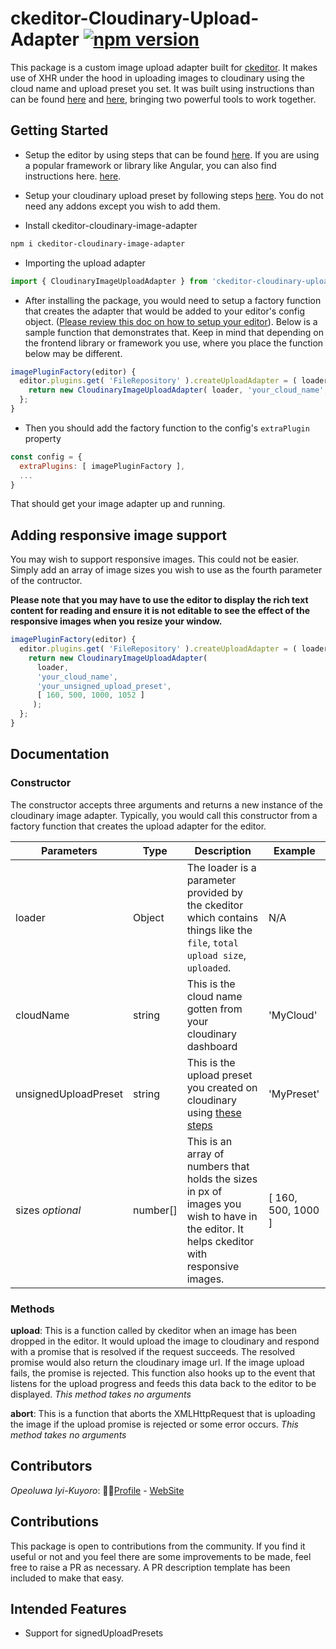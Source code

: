 # ckeditor-Cloudinary-Upload-Adapter  [![npm version](https://badge.fury.io/js/ckeditor-cloudinary-uploader-adapter.svg)](https://badge.fury.io/js/ckeditor-cloudinary-uploader-adapter)

This package is a custom image upload adapter built for [ckeditor](https://ckeditor.com/). It makes use of XHR under the hood in uploading images to cloudinary using the cloud name and upload preset you set. It was built using instructions than can be found [here](https://ckeditor.com/docs/ckeditor5/latest/framework/guides/deep-dive/upload-adapter.html) and [here](https://cloudinary.com/documentation/angular_image_and_video_upload#pure_javascript), bringing two powerful tools to work together.

## Getting Started

- Setup the editor by using steps that can be found [here](https://ckeditor.com/docs/ckeditor5/latest/builds/guides/integration/installation.html). If you are using a popular framework or library like Angular, you can also find instructions here. [here](https://ckeditor.com/docs/ckeditor5/latest/builds/guides/integration/frameworks/overview.html).

- Setup your cloudinary upload preset by following steps [here](https://support.cloudinary.com/hc/en-us/articles/360004967272-Upload-Preset-Configuration). You do not need any addons except you wish to add them.

- Install ckeditor-cloudinary-image-adapter

```sh
npm i ckeditor-cloudinary-image-adapter
```

- Importing the upload adapter

```javascript
import { CloudinaryImageUploadAdapter } from 'ckeditor-cloudinary-uploader-adapter';
```

- After installing the package, you would need to setup a factory function that creates the adapter that would be added to your editor's config object. ([Please review this doc on how to setup your editor](https://ckeditor.com/docs/ckeditor5/latest/builds/guides/integration/frameworks/overview.html)). Below is a sample function that demonstrates that. Keep in mind that depending on the frontend library or framework you use, where you place the function below may be different.

```javascript
imagePluginFactory(editor) {
  editor.plugins.get( 'FileRepository' ).createUploadAdapter = ( loader ) => {
    return new CloudinaryImageUploadAdapter( loader, 'your_cloud_name', 'your_unsigned_upload_preset');
  };
}
```

- Then you should add the factory function to the config's `extraPlugin` property

```javascript
const config = {
  extraPlugins: [ imagePluginFactory ],
  ...
}
```

That should get your image adapter up and running.

## Adding responsive image support

You may wish to support responsive images. This could not be easier. Simply add an array of image sizes you wish to use as the fourth parameter of the contructor. 

**Please note that you may have to use the editor to display the rich text content for reading and ensure it is not editable to see the effect of the responsive images when you resize your window.**

```javascript
imagePluginFactory(editor) {
  editor.plugins.get( 'FileRepository' ).createUploadAdapter = ( loader ) => {
    return new CloudinaryImageUploadAdapter(
      loader,
      'your_cloud_name',
      'your_unsigned_upload_preset',
      [ 160, 500, 1000, 1052 ]
     );
  };
}
```

## Documentation

### Constructor

The constructor accepts three arguments and returns a new instance of the cloudinary image adapter. Typically, you would call this constructor from a factory function that creates the upload adapter for the editor.

| Parameters | Type   | Description | Example |
|------------|--------|-------------|---------|
| loader     | Object    | The loader is a parameter provided by the ckeditor which contains things like the `file`, `total upload size`, `uploaded`. | N/A |
| cloudName  | string | This is the cloud name gotten from your cloudinary dashboard | 'MyCloud' |
| unsignedUploadPreset | string | This is the upload preset you created on cloudinary using [these steps](https://support.cloudinary.com/hc/en-us/articles/360004967272-Upload-Preset-Configuration) | 'MyPreset' |
| sizes _optional_    | number[] | This is an array of numbers that holds the sizes in px of images you wish to have in the editor. It helps ckeditor with responsive images. | [ 160, 500, 1000 ] |

### Methods

**upload**: This is a function called by ckeditor when an image has been dropped in the editor. It would upload the image to cloudinary and respond with a promise that is resolved if the request succeeds. The resolved promise would also return the cloudinary image url. If the image upload fails, the promise is rejected. This function also hooks up to the event that listens for the upload progress and feeds this data back to the editor to be displayed.
_This method takes no arguments_

**abort**: This is a function that aborts the XMLHttpRequest that is uploading the image if the upload promise is rejected or some error occurs.
_This method takes no arguments_

## Contributors

_Opeoluwa Iyi-Kuyoro_: 👨🏿[Profile](https://github.com/IyiKuyoro) - [WebSite](https://iyikuyoro.com)

## Contributions

This package is open to contributions from the community. If you find it useful or not and you feel there are some improvements to be made, feel free to raise a PR as necessary. A PR description template has been included to make that easy.

## Intended Features

- Support for signedUploadPresets
